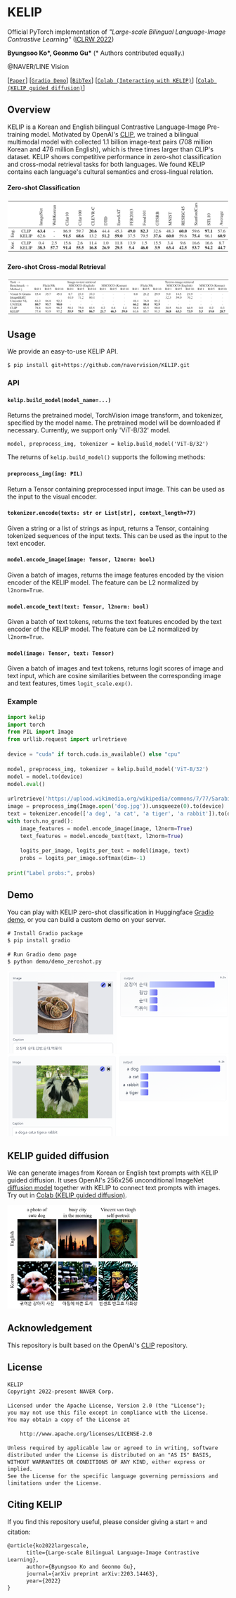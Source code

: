 # KELIP

Official PyTorch implementation of *"Large-scale Bilingual Language-Image Contrastive Learning"* ([ICLRW 2022](https://meta.wikimedia.org/wiki/Wiki-M3L))

**Byungsoo Ko\*, Geonmo Gu\***
(* Authors contributed equally.)

@NAVER/LINE Vision

[[`Paper`](https://arxiv.org/abs/2203.14463)] [[`Gradio Demo`](https://huggingface.co/spaces/navervision/KELIP)] [[`BibTex`](https://github.com/navervision/KELIP#citing-kelip)] [[`Colab (Interacting with KELIP)`](https://colab.research.google.com/github/navervision/KELIP/blob/master/notebooks/Interacting_with_KELIP.ipynb)] [[`Colab (KELIP guided diffusion)`](https://colab.research.google.com/github/navervision/KELIP/blob/master/notebooks/KELIP_guided_diffusion.ipynb)]

## Overview
KELIP is a Korean and English bilingual Contrastive Language-Image Pre-training model. Motivated by OpenAI's [CLIP](https://github.com/openai/CLIP), we trained a bilingual multimodal model with collected 1.1 billion image-text pairs (708 million Korean and 476 million English), which is three times larger than CLIP's dataset. KELIP shows competitive performance in zero-shot classification and cross-modal retrieval tasks for both languages. We found KELIP contains each language's cultural semantics and cross-lingual relation.

#### Zero-shot Classification
![classification](.github/classification.png)

#### Zero-shot Cross-modal Retrieval
![retrieval](.github/retrieval.png)

## Usage
We provide an easy-to-use KELIP API.

```
$ pip install git+https://github.com/navervision/KELIP.git
```

### API

#### `kelip.build_model(model_name=...)`
Returns the pretrained model, TorchVision image transform, and tokenizer, specified by the model name. The pretrained model will be downloaded if necessary. Currently, we support only 'ViT-B/32' model.

```
model, preprocess_img, tokenizer = kelip.build_model('ViT-B/32')
```

The returns of `kelip.build_model()` supports the following methods:

#### `preprocess_img(img: PIL)`
Return a Tensor containing preprocessed input image. This can be used as the input to the visual encoder.

#### `tokenizer.encode(texts: str or List[str], context_length=77)`
Given a string or a list of strings as input, returns a Tensor, containing tokenized sequences of the input texts. This can be used as the input to the text encoder.

#### `model.encode_image(image: Tensor, l2norm: bool)`
Given a batch of images, returns the image features encoded by the vision encoder of the KELIP model. The feature can be L2 normalized by `l2norm=True`.

#### `model.encode_text(text: Tensor, l2norm: bool)`
Given a batch of text tokens, returns the text features encoded by the text encoder of the KELIP model. The feature can be L2 normalized by `l2norm=True`.

#### `model(image: Tensor, text: Tensor)`
Given a batch of images and text tokens, returns logit scores of image and text input, which are cosine similarities between the corresponding image and text features, times `logit_scale.exp()`.

### Example

```python
import kelip
import torch
from PIL import Image
from urllib.request import urlretrieve

device = "cuda" if torch.cuda.is_available() else "cpu"

model, preprocess_img, tokenizer = kelip.build_model('ViT-B/32')
model = model.to(device)
model.eval()

urlretrieve('https://upload.wikimedia.org/wikipedia/commons/7/77/Sarabi-dog.jpg', 'dog.jpg')
image = preprocess_img(Image.open('dog.jpg')).unsqueeze(0).to(device)
text = tokenizer.encode(['a dog', 'a cat', 'a tiger', 'a rabbit']).to(device)
with torch.no_grad():
    image_features = model.encode_image(image, l2norm=True)
    text_features = model.encode_text(text, l2norm=True)

    logits_per_image, logits_per_text = model(image, text)
    probs = logits_per_image.softmax(dim=-1)

print("Label probs:", probs)
```

## Demo
You can play with KELIP zero-shot classification in Huggingface [Gradio demo](https://huggingface.co/spaces/navervision/KELIP), or you can build a custom demo on your server.

```
# Install Gradio package
$ pip install gradio

# Run Gradio demo page
$ python demo/demo_zeroshot.py
```

![demo_kor](.github/demo_kor.png)
![demo_en](.github/demo_en.png)

## KELIP guided diffusion
We can generate images from Korean or English text prompts with KELIP guided diffusion. It uses OpenAI's 256x256 unconditional ImageNet [diffusion model](https://github.com/openai/guided-diffusion) together with KELIP to connect text prompts with images. Try out in [Colab (KELIP guided diffusion)](https://colab.research.google.com/github/navervision/KELIP/blob/master/notebooks/KELIP_guided_diffusion.ipynb).

<img src = ".github/guided_diffusion.png" width="60%">

## Acknowledgement
This repository is built based on the OpenAI's [CLIP](https://github.com/openai/CLIP) repository.

## License
```
KELIP
Copyright 2022-present NAVER Corp.

Licensed under the Apache License, Version 2.0 (the "License");
you may not use this file except in compliance with the License.
You may obtain a copy of the License at

    http://www.apache.org/licenses/LICENSE-2.0

Unless required by applicable law or agreed to in writing, software
distributed under the License is distributed on an "AS IS" BASIS,
WITHOUT WARRANTIES OR CONDITIONS OF ANY KIND, either express or implied.
See the License for the specific language governing permissions and
limitations under the License.
```

## Citing KELIP
If you find this repository useful, please consider giving a start :star: and citation:

```
@article{ko2022largescale,
      title={Large-scale Bilingual Language-Image Contrastive Learning}, 
      author={Byungsoo Ko and Geonmo Gu},
      journal={arXiv preprint arXiv:2203.14463},
      year={2022}
}
```
